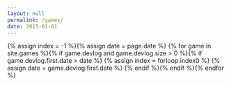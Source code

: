 ```yaml
---
layout: null
permalink: /games/
date: 2015-01-01
---
```

{% assign index = -1 %}{% assign date = page.date %}
{% for game in site.games %}{% if game.devlog and game.devlog.size > 0 %}{% if game.devlog.first.date > date %}
	{% assign index = forloop.index0 %}
	{% assign date = game.devlog.first.date %}
{% endif %}{% endif %}{% endfor %}
<script type="text/javascript">
	location.assign("{{ site.games[index].url }}");
</script>